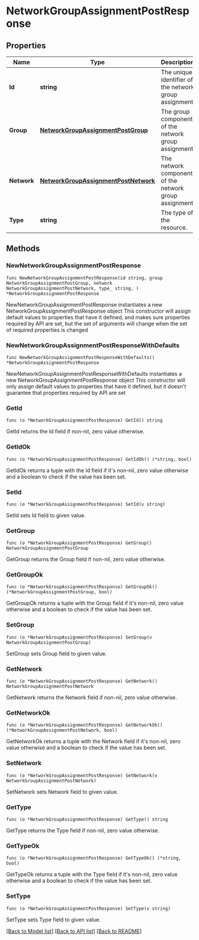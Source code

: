 # NetworkGroupAssignmentPostResponse

## Properties

Name | Type | Description | Notes
------------ | ------------- | ------------- | -------------
**Id** | **string** | The unique identifier of the network group assignment | 
**Group** | [**NetworkGroupAssignmentPostGroup**](NetworkGroupAssignmentPostGroup.md) | The group component of the network group assignment | 
**Network** | [**NetworkGroupAssignmentPostNetwork**](NetworkGroupAssignmentPostNetwork.md) | The network component of the network group assignment | 
**Type** | **string** | The type of the resource. | 

## Methods

### NewNetworkGroupAssignmentPostResponse

`func NewNetworkGroupAssignmentPostResponse(id string, group NetworkGroupAssignmentPostGroup, network NetworkGroupAssignmentPostNetwork, type_ string, ) *NetworkGroupAssignmentPostResponse`

NewNetworkGroupAssignmentPostResponse instantiates a new NetworkGroupAssignmentPostResponse object
This constructor will assign default values to properties that have it defined,
and makes sure properties required by API are set, but the set of arguments
will change when the set of required properties is changed

### NewNetworkGroupAssignmentPostResponseWithDefaults

`func NewNetworkGroupAssignmentPostResponseWithDefaults() *NetworkGroupAssignmentPostResponse`

NewNetworkGroupAssignmentPostResponseWithDefaults instantiates a new NetworkGroupAssignmentPostResponse object
This constructor will only assign default values to properties that have it defined,
but it doesn't guarantee that properties required by API are set

### GetId

`func (o *NetworkGroupAssignmentPostResponse) GetId() string`

GetId returns the Id field if non-nil, zero value otherwise.

### GetIdOk

`func (o *NetworkGroupAssignmentPostResponse) GetIdOk() (*string, bool)`

GetIdOk returns a tuple with the Id field if it's non-nil, zero value otherwise
and a boolean to check if the value has been set.

### SetId

`func (o *NetworkGroupAssignmentPostResponse) SetId(v string)`

SetId sets Id field to given value.


### GetGroup

`func (o *NetworkGroupAssignmentPostResponse) GetGroup() NetworkGroupAssignmentPostGroup`

GetGroup returns the Group field if non-nil, zero value otherwise.

### GetGroupOk

`func (o *NetworkGroupAssignmentPostResponse) GetGroupOk() (*NetworkGroupAssignmentPostGroup, bool)`

GetGroupOk returns a tuple with the Group field if it's non-nil, zero value otherwise
and a boolean to check if the value has been set.

### SetGroup

`func (o *NetworkGroupAssignmentPostResponse) SetGroup(v NetworkGroupAssignmentPostGroup)`

SetGroup sets Group field to given value.


### GetNetwork

`func (o *NetworkGroupAssignmentPostResponse) GetNetwork() NetworkGroupAssignmentPostNetwork`

GetNetwork returns the Network field if non-nil, zero value otherwise.

### GetNetworkOk

`func (o *NetworkGroupAssignmentPostResponse) GetNetworkOk() (*NetworkGroupAssignmentPostNetwork, bool)`

GetNetworkOk returns a tuple with the Network field if it's non-nil, zero value otherwise
and a boolean to check if the value has been set.

### SetNetwork

`func (o *NetworkGroupAssignmentPostResponse) SetNetwork(v NetworkGroupAssignmentPostNetwork)`

SetNetwork sets Network field to given value.


### GetType

`func (o *NetworkGroupAssignmentPostResponse) GetType() string`

GetType returns the Type field if non-nil, zero value otherwise.

### GetTypeOk

`func (o *NetworkGroupAssignmentPostResponse) GetTypeOk() (*string, bool)`

GetTypeOk returns a tuple with the Type field if it's non-nil, zero value otherwise
and a boolean to check if the value has been set.

### SetType

`func (o *NetworkGroupAssignmentPostResponse) SetType(v string)`

SetType sets Type field to given value.



[[Back to Model list]](../README.md#documentation-for-models) [[Back to API list]](../README.md#documentation-for-api-endpoints) [[Back to README]](../README.md)


